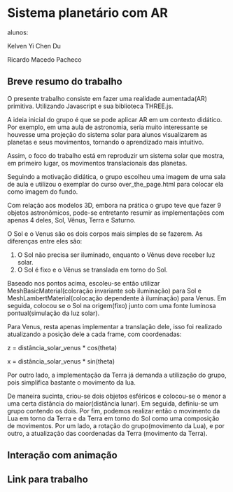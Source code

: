 # Sistema planetário com AR

alunos:

Kelven Yi Chen Du

Ricardo Macedo Pacheco

## Breve resumo do trabalho

O presente trabalho consiste em fazer uma realidade aumentada(AR) primitiva. Utilizando Javascript e sua biblioteca THREE.js.

A ideia inicial do grupo é que se pode aplicar AR em um contexto didático. Por exemplo, em uma aula de astronomia, seria
muito interessante se houvesse uma projeção do sistema solar para alunos visualizarem as planetas e seus movimentos, tornando 
o aprendizado mais intuitivo.

Assim, o foco do trabalho está em reproduzir um sistema solar que mostra, em primeiro lugar, os movimentos translacionais 
das planetas.

Seguindo a motivação didática, o grupo escolheu uma imagem de uma sala de aula e utilizou o exemplar do curso over_the_page.html 
para colocar ela como imagem do fundo.

Com relação aos modelos 3D, embora na prática o grupo teve que fazer 9 objetos astronômicos, pode-se entretanto resumir as implementações 
com apenas 4 deles, Sol, Vênus, Terra e Saturno.

O Sol e o Venus são os dois corpos mais simples de se fazerem. As diferenças entre eles são:

1. O Sol não precisa ser iluminado, enquanto o Vênus deve receber luz solar.
2. O Sol é fixo e o Vênus se translada em torno do Sol.

Baseado nos pontos acima, escoleu-se então utilizar MeshBasicMaterial(coloração invariante sob iluminação) para Sol e MeshLambertMaterial(colocação dependente à iluminação) 
para Venus. Em seguida, colocou se o Sol na origem(fixo) junto com uma fonte luminosa pontual(simulação da luz solar).

Para Venus, resta apenas implementar a translação dele, isso foi realizado atualizando a posição dele a cada frame, com coordenadas:

z = distância_solar_venus * cos(theta)

x = distância_solar_venus * sin(theta)

Por outro lado, a implementação da Terra já demanda a utilização do grupo, pois simplifica bastante o movimento da lua.

De maneira sucinta, criou-se dois objetos esféricos e colocou-se o menor a uma certa distância do maior(distância lunar). Em seguida,
definiu-se um grupo contendo os dois. Por fim, podemos realizar então o movimento da Lua em torno da Terra e da Terra em torno do 
Sol como uma composição de movimentos. Por um lado, a rotação do grupo(movimento da Lua), e por outro, a atualização das coordenadas da Terra
(movimento da Terra).



## Interação com animação

## Link para trabalho